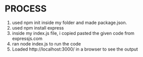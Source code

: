 # PROCESS
1. used npm init inside my folder and made package.json.
2. used npm install express
3. inside my index.js file, i copied pasted the given code from expressjs.com
4. ran node index.js to run the code 
5. Loaded http://localhost:3000/ in a browser to see the output